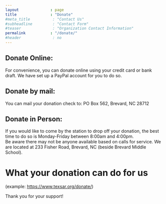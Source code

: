 ```yaml
---
layout              : page
title               : "Donate"
#meta_title          : "Contact Us"
#subheadline         : "Contact Form"
#teaser              : "Organization Contact Information"
permalink           : "/donate/"
#header              : no
---
```

## Donate Online:

For convenience, you can donate online using your credit card or bank draft. We have set up a PayPal account for you to do so.

## Donate by mail:

You can mail your donation check to: PO Box 562, Brevard, NC 28712 

## Donate in Person:

If you would like to come by the station to drop off your donation, the best time to do so is Monday-Friday between 8:00am and 4:00pm.  
Be aware there may not be anyone available based on calls for service.  We are located at 233 Fisher Road, Brevard, NC (beside Brevard Middle School).


# What your donation can do for us 
(example: https://www.texsar.org/donate/)


Thank you for your support!

